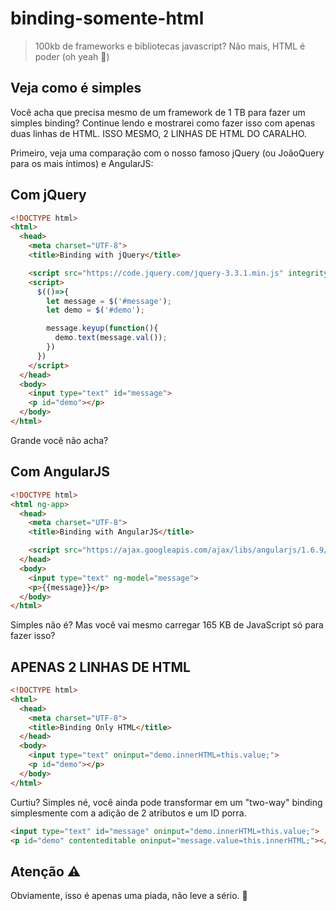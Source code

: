 # binding-somente-html

> 100kb de frameworks e bibliotecas javascript? Não mais, HTML é poder (oh yeah 🤘)

## Veja como é simples

Você acha que precisa mesmo de um framework de 1 TB para fazer um simples binding? Continue lendo e mostrarei como fazer isso com apenas duas linhas de HTML.
ISSO MESMO, 2 LINHAS DE HTML DO CARALHO.

Primeiro, veja uma comparação com o nosso famoso jQuery (ou JoãoQuery para os mais íntimos) e AngularJS:

## Com jQuery

``` html
<!DOCTYPE html>
<html>
  <head>
    <meta charset="UTF-8">
    <title>Binding with jQuery</title>

    <script src="https://code.jquery.com/jquery-3.3.1.min.js" integrity="sha256-FgpCb/KJQlLNfOu91ta32o/NMZxltwRo8QtmkMRdAu8=" crossorigin="anonymous"></script>
    <script>
      $(()=>{
        let message = $('#message');
        let demo = $('#demo');

        message.keyup(function(){
          demo.text(message.val());
        })
      })
    </script>
  </head>
  <body>
    <input type="text" id="message">
    <p id="demo"></p>
  </body>
</html>
```

Grande você não acha?

## Com AngularJS

``` html
<!DOCTYPE html>
<html ng-app>
  <head>
    <meta charset="UTF-8">
    <title>Binding with AngularJS</title>

    <script src="https://ajax.googleapis.com/ajax/libs/angularjs/1.6.9/angular.min.js"></script>
  </head>
  <body>
    <input type="text" ng-model="message">
    <p>{{message}}</p>
  </body>
</html>
```

Simples não é? Mas você vai mesmo carregar 165 KB de JavaScript só para fazer isso?

## APENAS 2 LINHAS DE HTML

``` html
<!DOCTYPE html>
<html>
  <head>
    <meta charset="UTF-8">
    <title>Binding Only HTML</title>
  </head>
  <body>
    <input type="text" oninput="demo.innerHTML=this.value;">
    <p id="demo"></p>
  </body>
</html>
```

Curtiu? Simples né, você ainda pode transformar em um "two-way" binding simplesmente com a adição de 2 atributos e um ID porra.

``` html
<input type="text" id="message" oninput="demo.innerHTML=this.value;">
<p id="demo" contenteditable oninput="message.value=this.innerHTML;"></p>
```

## Atenção ⚠️
Obviamente, isso é apenas uma piada, não leve a sério. 👾
